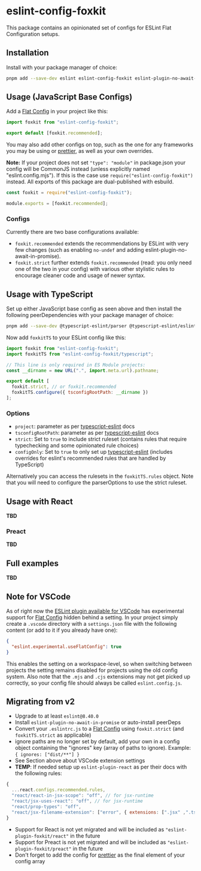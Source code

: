 # eslint-config-foxkit

This package contains an opinionated set of configs for ESLint Flat Configuration setups.

## Installation

Install with your package manager of choice:

```bash
pnpm add --save-dev eslint eslint-config-foxkit eslint-plugin-no-await-in-promise
```

## Usage (JavaScript Base Configs)

Add a [Flat Config] in your project like this:

```js
import foxkit from "eslint-config-foxkit";

export default [foxkit.recommended];
```

You may also add other configs on top, such as the one for any frameworks you may be using or [prettier], as well as your own overrides.

**Note:** If your project does not set `"type": "module"` in package.json your config will be CommonJS instead (unless explicitly named "eslint.config.mjs"). If this is the case use `require("eslint-config-foxkit")` instead. All exports of this package are dual-published with esbuild.

```js
const foxkit = require("eslint-config-foxkit");

module.exports = [foxkit.recommended];
```

### Configs

Currently there are two base configurations available:

- `foxkit.recommended` extends the recommendations by ESLint with very few changes (such as enabling `no-undef` and adding eslint-plugin-no-await-in-promise).
- `foxkit.strict` further extends `foxkit.recommended` (read: you only need one of the two in your config) with various other stylistic rules to encourage cleaner code and usage of newer syntax.

## Usage with TypeScript

Set up either JavaScript base config as seen above and then install the following peerDependencies with your package manager of choice:

```bash
pnpm add --save-dev @typescript-eslint/parser @typescript-eslint/eslint-plugin
```

Now add `foxkitTS` to your ESLint config like this:

```js
import foxkit from "eslint-config-foxkit";
import foxkitTS from "eslint-config-foxkit/typescript";

// This line is only required in ES Module projects:
const __dirname = new URL(".", import.meta.url).pathname;

export default [
  foxkit.strict, // or foxkit.recommended
  foxkitTS.configure({ tsconfigRootPath: __dirname })
];
```

### Options

- `project`: parameter as per [typescript-eslint] docs
- `tsconfigRootPath`: parameter as per [typescript-eslint] docs
- `strict`: Set to `true` to include strict ruleset (contains rules that require typechecking and some opinionated rule choices)
- `configOnly`: Set to `true` to only set up [typescript-eslint] (includes overrides for eslint's recommended rules that are handled by TypeScript)

Alternatively you can access the rulesets in the `foxkitTS.rules` object. Note that you will need to configure the parserOptions to use the strict ruleset.

## Usage with React

**TBD**

### Preact

**TBD**

## Full examples

**TBD**

## Note for VSCode

As of right now the [ESLint plugin available for VSCode](https://marketplace.visualstudio.com/items?itemName=dbaeumer.vscode-eslint) has experimental support for [Flat Config] hidden behind a setting. In your project simply create a `.vscode` directory with a `settings.json` file with the following content (or add to it if you already have one):

```json
{
  "eslint.experimental.useFlatConfig": true
}
```

This enables the setting on a workspace-level, so when switching between projects the setting remains disabled for projects using the old config system. Also note that the `.mjs` and `.cjs` extensions may not get picked up correctly, so your config file should always be called `eslint.config.js`.

## Migrating from v2

- Upgrade to at least `eslint@8.40.0`
- Install `eslint-plugin-no-await-in-promise` or auto-install peerDeps
- Convert your `.eslintrc.js` to a [Flat Config] using `foxkit.strict` (and `foxkitTS.strict` as applicable)
- ignore paths are no longer set by default, add your own in a config object containing the "ignores" key (array of paths to ignore). Example: `{ ignores: ["dist/**"] }`
- See Section above about VSCode extension settings
- **TEMP**: If needed setup up `eslint-plugin-react` as per their docs with the following rules:

```js
{
  ...react.configs.recommended.rules,
  "react/react-in-jsx-scope": "off", // for jsx-runtime
  "react/jsx-uses-react": "off", // for jsx-runtime
  "react/prop-types": "off",
  "react/jsx-filename-extension": ["error", { extensions: [".jsx" ,".tsx"] }]
}
```

- Support for React is not yet migrated and will be included as `"eslint-plugin-foxkit/react"` in the future
- Support for Preact is not yet migrated and will be included as `"eslint-plugin-foxkit/preact"` in the future
- Don't forget to add the config for [prettier] as the final element of your config array

[Flat Config]: (https://eslint.org/docs/latest/use/configure/configuration-files-new)
[typescript-eslint]: (https://typescript-eslint.io/)
[prettier]: (https://www.npmjs.com/package/eslint-config-prettier)
